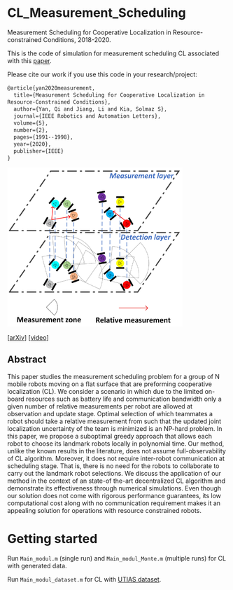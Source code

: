# CL_Measurement_Scheduling
Measurement Scheduling for Cooperative Localization in Resource-constrained Conditions, 2018-2020.

This is the code of simulation for measurement scheduling CL associated with this [paper](https://ieeexplore.ieee.org/abstract/document/8972554/).

Please cite our work if you use this code in your research/project:

```
@article{yan2020measurement,
  title={Measurement Scheduling for Cooperative Localization in Resource-Constrained Conditions},
  author={Yan, Qi and Jiang, Li and Kia, Solmaz S},
  journal={IEEE Robotics and Automation Letters},
  volume={5},
  number={2},
  pages={1991--1998},
  year={2020},
  publisher={IEEE}
}
```

<p float='left'>
	<img src="ral_cl.png" width="400"/>
</p>

[[arXiv](https://arxiv.org/abs/1912.04709)] [[video](https://www.youtube.com/watch?v=5KAiav6astY)]

## Abstract

This paper studies the measurement scheduling problem for a group of N mobile robots moving on a flat surface that are preforming cooperative localization (CL). We consider a scenario in which due to the limited on-board resources such as battery life and communication bandwidth only a given number of relative measurements per robot are allowed at observation and update stage. Optimal selection of which teammates a robot should take a relative measurement from such that the updated joint localization uncertainty of the team is minimized is an NP-hard problem. In this paper, we propose a suboptimal greedy approach that allows each robot to choose its landmark robots locally in polynomial time. Our method, unlike the known results in the literature, does not assume full-observability of CL algorithm. Moreover, it does not require inter-robot communication at scheduling stage. That is, there is no need for the robots to collaborate to carry out the landmark robot selections. We discuss the application of our method in the context of an state-of the-art decentralized CL algorithm and demonstrate its effectiveness through numerical simulations. Even though our solution does not come with rigorous performance guarantees, its low computational cost along with no communication requirement makes it an appealing solution for operations with resource constrained robots.

# Getting started

Run `Main_modul.m` (single run) and `Main_modul_Monte.m` (multiple runs) for CL with generated data.

Run `Main_modul_dataset.m` for CL with [UTIAS dataset](http://asrl.utias.utoronto.ca/datasets/mrclam/index.html). 
